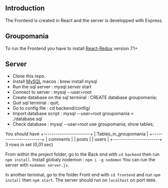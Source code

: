 ## Introduction
The Frontend is created in React and the server is developped with Express.

## Groupomania 

To run the Frontend you have to install [React-Redux](https://react-redux.js.org/introduction/getting-started) version 7.1+ 

## Server 

- Clone this repo. 
- Install [MySQL](https://dev.mysql.com/downloads/mysql/) 
macos : brew install mysql
- Run the sql server : 
mysql.server start
- Connect to server : 
mysql --user=root
- Create database on the sql terminal :
CREATE database groupomania;
- Quit sql terminal :
quit;
- Go to config file :
cd backend/config/
- Import database script :
mysql --user=root groupomania < ./database.sql
- Check database :
mysql --user=root
use groupomania;
show tables;

You should have
+-----------------------+
| Tables_in_groupomania |
+-----------------------+
| comments              |
| posts                 |
| users                 |
+-----------------------+
3 rows in set (0,01 sec)

From within the project folder, go to the Back end with `cd backend` then run `npm install`. 
Install globaly nodemon : `npm i -g nodemon`
You can run the server with `nodemon server.js`. 

In another terminal, go to the folder Front end with `cd frontend` and run `npm install` then `npm start`. The server should run on `localhost` on port `8080`. 

